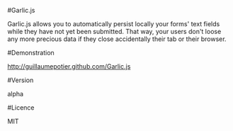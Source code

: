 #Garlic.js

Garlic.js allows you to automatically persist locally your forms' text fields while they have not yet been submitted. That way, your users don't loose any more precious data if they close accidentally their tab or their browser.

#Demonstration

http://guillaumepotier.github.com/Garlic.js

#Version

alpha

#Licence

MIT